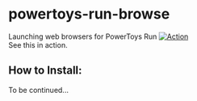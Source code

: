 # powertoys-run-browse
Launching web browsers for PowerToys Run
[![Action](readme-images/powertoys-run-browse.gif)](http://<span></span>example.com)
</br>
See this in action.

## How to Install:
To be continued...